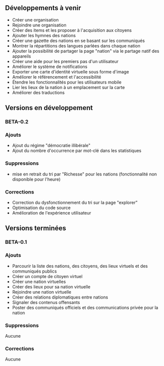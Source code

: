 ## Développements à venir

- Créer une organisation
- Rejoindre une organisation
- Créer des items et les proposer à l'acquisition aux citoyens
- Ajouter les hymnes des nations
- Créer une gazette des nations en se basant sur les communiqués
- Montrer la répartitions des langues parlées dans chaque nation
- Ajouter la possibilité de partager la page "nation" via le partage natif des appareils
- Créer une aide pour les premiers pas d'un utilisateur
- Améliorer le système de notifications
- Exporter une carte d'identité virtuelle sous forme d'image
- Améliorer le référencement et l'accessibilité
- Étendre les fonctionnalités pour les utilisateurs mobile
- Lier les lieux de la nation à un emplacement sur la carte
- Améliorer des traductions

## Versions en développement

### BETA-0.2

### Ajouts

- Ajout du régime "démocratie illibérale"
- Ajout du nombre d'occurrence par mot-clé dans les statistiques

### Suppressions

- mise en retrait du tri par "Richesse" pour les nations (fonctionnalité non disponible pour l'heure)

### Corrections

- Correction du dysfonctionnement du tri sur la page "explorer"
- Optimisation du code source
- Amélioration de l'expérience utilisateur

## Versions terminées

### BETA-0.1

### Ajouts

- Parcourir la liste des nations, des citoyens, des lieux virtuels et des communiqués publics
- Créer un compte de citoyen virtuel
- Créer une nation virtuelles
- Créer des lieux pour sa nation virtuelle
- Rejoindre une nation virtuelle
- Créer des relations diplomatiques entre nations
- Signaler des contenus offensants
- Poster des communiqués officiels et des communications privée pour la nation

### Suppressions

Aucune

### Corrections

Aucune
